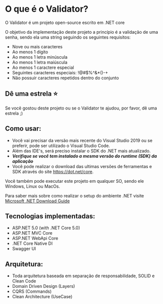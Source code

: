 O que é o Validator?
=====================
O Validator é um projeto open-source escrito em .NET core

O objetivo da implementação deste projeto a princípio é a validação de uma senha, sendo ela uma string seguindo os seguintes requisitos:

- Nove ou mais caracteres
- Ao menos 1 dígito
- Ao menos 1 letra minúscula
- Ao menos 1 letra maiúscula
- Ao menos 1 caractere especial
- Seguintes caracteres especiais: !@#$%^&*()-+
- Não possuir caracteres repetidos dentro do conjunto

## Dê uma estrela :star:
Se você gostou deste projeto ou se o Validator te ajudou, por favor, dê uma estrela ;)

## Como usar:
- Você vai precisar da versão mais recente do Visual Studio 2019 ou se preferir, pode ser utilizado o Visual Studio Code.
- Além das IDE's, será preciso instalar o SDK do .NET mais atualizado.
- ***Verifique se você tem instalado a mesma versão do runtime (SDK) da aplicação***
- Você pode realizar o download das ultimas versões de ferramentas e SDK através do site https://dot.net/core.

Você também pode executar este projeto em qualquer SO, sendo ele Windows, Linux ou MacOs.

Para saber mais sobre como realizar o setup do ambiente .NET visite [Microsoft .NET Download Guide](https://www.microsoft.com/net/download) 

## Tecnologias implementadas:

- ASP.NET 5.0 (with .NET Core 5.0)
- ASP.NET MVC Core 
- ASP.NET WebApi Core
- .NET Core Native DI
- Swagger UI

## Arquitetura:

- Toda arquitetura baseada em separação de responsabilidade, SOLID e Clean Code
- Domain Driven Design (Layers)
- CQRS (Commands)
- Clean Architecture (UseCase)
